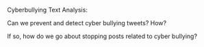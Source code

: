 Cyberbullying Text Analysis: 

Can we prevent and detect cyber bullying tweets? How? 

If so, how do we go about stopping posts related to cyber bullying? 